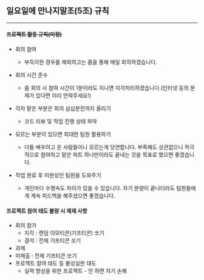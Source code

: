 ## 일요일에 만나지말조(5조) **규칙**

---

#### ~~프로젝트 활동 규칙(미정)~~

- 회의 참여
  - 부득이한 경우를 제외하고는 줌을 통해 매일 회의하겠습니다.
- 회의 시간 준수
  - 줌 회의 시 참여 시간이 1분이라도 지나면 지각처리하겠습니다.(인터넷 등의 문제가  있다면 미리 연락주세요!)

- 각자 맡은 부분은 회의 삼십분전까지 올리기

  - 코드 리뷰 및 작업 진행 상태 파악

- 모르는 부분이 있으면 최대한 팀원 활용하기

  - 다들 배우려고 온 사람들이니 모르는게 당연합니다. 부족해도 상관없으니 적극적으로 참여하고 맡은 파트 하나만이라도 끝내는 것을 목표로 했으면 좋겠습니다.

- 작업 완료 후 미완성인 팀원들 도와주기

  - 개인마다 수행속도 차이가 있을 수 있습니다. 자기 분량이 끝나더라도 팀원들에게 계속 피드백을 해주셨으면 좋겠습니다.

  

#### 프로젝트 참여 태도 불량 시 제재 사항

- 회의 참가
  - 지각 : 랜덤 이모티콘(기프티콘) 쏘기
  - 결석 : 전체 기프티콘 쏘기
-  과제
  - 미제출 : 전체 기프티콘 쏘기
- 프로젝트 참여 태도 등 불성실한 태도
  - 실력 향상을 위한 프로젝트 - 안 하면 자기 손해



